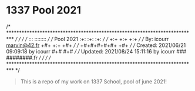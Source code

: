 # 1337 Pool 2021

/* ************************************************************************** */
/*                                                                            */
/*                                                        :::      ::::::::   */
/*   Pool 2021                                          :+:      :+:    :+:   */
/*                                                    +:+ +:+         +:+     */
/*   By: icourr <marvin@42.fr>                      +#+  +:+       +#+        */
/*                                                +#+#+#+#+#+   +#+           */
/*   Created: 2021/06/21 09:09:18 by icourr            #+#    #+#             */
/*   Updated: 2021/08/24 15:11:16 by icourr           ###   ########.fr       */
/*                                                                            */
/* ************************************************************************** */

> This is a repo of my work on 1337 School, pool of june 2021!
